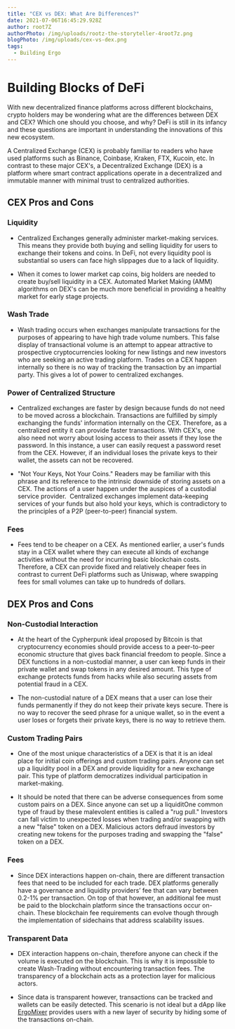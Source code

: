 ```yaml
---
title: "CEX vs DEX: What Are Differences?"
date: 2021-07-06T16:45:29.928Z
author: root7Z
authorPhoto: /img/uploads/rootz-the-storyteller-4root7z.png
blogPhoto: /img/uploads/cex-vs-dex.png
tags:
  - Building Ergo
---
```

<!--StartFragment-->



# Building Blocks of DeFi



With new decentralized finance platforms across different blockchains, crypto holders may be wondering what are the differences between DEX and CEX? Which one should you choose, and why? DeFi is still in its infancy and these questions are important in understanding the innovations of this new ecosystem.



A Centralized Exchange (CEX) is probably familiar to readers who have used platforms such as Binance, Coinbase, Kraken, FTX, Kucoin, etc. In contrast to these major CEX's, a Decentralized Exchange (DEX) is a platform where smart contract applications operate in a decentralized and immutable manner with minimal trust to centralized authorities.



## CEX Pros and Cons



### Liquidity



* Centralized Exchanges generally administer market-making services. This means they provide both buying and selling liquidity for users to exchange their tokens and coins. In DeFi, not every liquidity pool is substantial so users can face high slippages due to a lack of liquidity.



* When it comes to lower market cap coins, big holders are needed to create buy/sell liquidity in a CEX. Automated Market Making (AMM) algorithms on DEX's can be much more beneficial in providing a healthy market for early stage projects.



### Wash Trade



* Wash trading occurs when exchanges manipulate transactions for the purposes of appearing to have high trade volume numbers. This false display of transactional volume is an attempt to appear attractive to prospective cryptocurrencies looking for new listings and new investors who are seeking an active trading platform. Trades on a CEX happen internally so there is no way of tracking the transaction by an impartial party. This gives a lot of power to centralized exchanges.



### Power of Centralized Structure



* Centralized exchanges are faster by design because funds do not need to be moved across a blockchain. Transactions are fulfilled by simply exchanging the funds' information internally on the CEX. Therefore, as a centralized entity it can provide faster transactions. With CEX's, one also need not worry about losing access to their assets if they lose the password. In this instance, a user can easily request a password reset from the CEX. However, if an individual loses the private keys to their wallet, the assets can not be recovered.



* "Not Your Keys, Not Your Coins." Readers may be familiar with this phrase and its reference to the intrinsic downside of storing assets on a CEX. The actions of a user happen under the auspices of a custodial service provider.  Centralized exchanges implement data-keeping services of your funds but also hold your keys, which is contradictory to the principles of a P2P (peer-to-peer) financial system. 



### Fees



* Fees tend to be cheaper on a CEX. As mentioned earlier, a user's funds stay in a CEX wallet where they can execute all kinds of exchange activities without the need for incurring basic blockchain costs. Therefore, a CEX can provide fixed and relatively cheaper fees in contrast to current DeFi platforms such as Uniswap, where swapping fees for small volumes can take up to hundreds of dollars.



## DEX Pros and Cons



### Non-Custodial Interaction



* At the heart of the Cypherpunk ideal proposed by Bitcoin is that cryptocurrency economies should provide access to a peer-to-peer economic structure that gives back financial freedom to people. Since a DEX functions in a non-custodial manner, a user can keep funds in their private wallet and swap tokens in any desired amount. This type of exchange protects funds from hacks while also securing assets from potential fraud in a CEX.



* The non-custodial nature of a DEX means that a user can lose their funds permanently if they do not keep their private keys secure. There is no way to recover the seed phrase for a unique wallet, so in the event a user loses or forgets their private keys, there is no way to retrieve them.



### Custom Trading Pairs



* One of the most unique characteristics of a DEX is that it is an ideal place for initial coin offerings and custom trading pairs. Anyone can set up a liquidity pool in a DEX and provide liquidity for a new exchange pair. This type of platform democratizes individual participation in market-making.



* It should be noted that there can be adverse consequences from some custom pairs on a DEX. Since anyone can set up a liquiditOne common type of fraud by these malevolent entities is called a "rug pull." Investors can fall victim to unexpected losses when trading and/or swapping with a new "false" token on a DEX. Malicious actors defraud investors by creating new tokens for the purposes trading and swapping the "false" token on a DEX.



### Fees

* Since DEX interactions happen on-chain, there are different transaction fees that need to be included for each trade. DEX platforms generally have a governance and liquidity providers’ fee that can vary between 0.2-1% per transaction. On top of that however, an additional fee must be paid to the blockchain platform since the transactions occur on-chain. These blockchain fee requirements can evolve though through the implementation of sidechains that address scalability issues.



### Transparent Data



* DEX interaction happens on-chain, therefore anyone can check if the volume is executed on the blockchain. This is why it is impossible to create Wash-Trading without encountering transaction fees. The transparency of a blockchain acts as a protection layer for malicious actors.



* Since data is transparent however, transactions can be tracked and wallets can be easily detected. This scenario is not ideal but a dApp like [ErgoMixer](https://ergoplatform.org/en/blog/2021-05-12-ergomixer/) provides users with a new layer of security by hiding some of the transactions on-chain.



<!--EndFragment-->